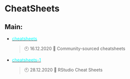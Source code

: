 # CheatSheets

## Main:
- [<span style="color:cyan">cheatsheets</span>](https://github.com/Thamielis/cheatsheets)
	> :clock10: 16.12.2020
	> :memo: Community-sourced cheatsheets
- [<span style="color:cyan">cheatsheets-1</span>](https://github.com/Thamielis/cheatsheets-1)
	> :clock10: 28.12.2020
	> :memo: RStudio Cheat Sheets

